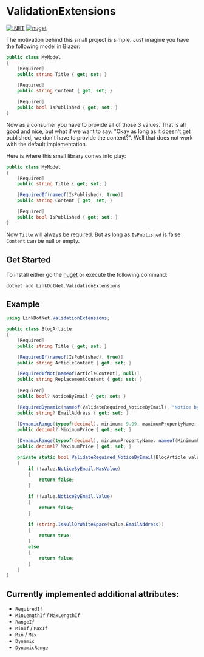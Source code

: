 # ValidationExtensions

[![.NET](https://github.com/linkdotnet/ValidationExtensions/actions/workflows/dotnet.yml/badge.svg)](https://github.com/linkdotnet/ValidationExtensions/actions/workflows/dotnet.yml)
[![nuget](https://img.shields.io/nuget/v/LinkDotNet.ValidationExtensions)](https://www.nuget.org/packages/LinkDotNet.ValidationExtensions)

The motivation behind this small project is simple. Just imagine you have the following model in Blazor:
```csharp
public class MyModel
{
    [Required]
    public string Title { get; set; }

    [Required]
    public string Content { get; set; }

    [Required]
    public bool IsPublished { get; set; }
}
```

Now as a consumer you have to provide all of those 3 values. That is all good and nice, but what if we want to say:
"Okay as long as it doesn't get published, we don't have to provide the content?". Well that does not work with the default implementation.

Here is where this small library comes into play:
```csharp
public class MyModel
{
    [Required]
    public string Title { get; set; }

    [RequiredIf(nameof(IsPublished), true)]
    public string Content { get; set; }

    [Required]
    public bool IsPublished { get; set; }
}
```

Now `Title` will always be required. But as long as `IsPublished` is false `Content` can be null or empty.

## Get Started
To install either go the [nuget](https://www.nuget.org/packages/LinkDotNet.ValidationExtensions) or execute the following command:
```
dotnet add LinkDotNet.ValidationExtensions
```

## Example
```csharp
using LinkDotNet.ValidationExtensions;

public class BlogArticle
{
    [Required]
    public string Title { get; set; }

    [RequiredIf(nameof(IsPublished), true)]
    public string ArticleContent { get; set; }

    [RequiredIfNot(nameof(ArticleContent), null)]
    public string ReplacementContent { get; set; }
    
    [Required]
    public bool? NoticeByEmail { get; set; }

    [RequiredDynamic(nameof(ValidateRequired_NoticeByEmail), "Notice by email is activated")]
    public string? EmailAddress { get; set; }
    
    [DynamicRange(typeof(decimal), minimum: 9.99, maximumPropertyName: nameof(MaximumPrice))]
    public decimal? MinimumPrice { get; set; }

    [DynamicRange(typeof(decimal), minimumPropertyName: nameof(MinimumPrice), maximum: 199.99)]
    public decimal? MaximumPrice { get; set; }

    private static bool ValidateRequired_NoticeByEmail(BlogArticle value)
    {
        if (!value.NoticeByEmail.HasValue)
        {
            return false;
        }

        if (!value.NoticeByEmail.Value)
        {
            return false;
        }

        if (string.IsNullOrWhiteSpace(value.EmailAddress))
        {
            return true;
        }
        else
        {
            return false;
        }
    }
}
```

## Currently implemented additional attributes:
 * `RequiredIf`
 * `MinLengthIf` / `MaxLengthIf`
 * `RangeIf`
 * `MinIf` / `MaxIf`
 * `Min` / `Max`
 * `Dynamic`
 * `DynamicRange`